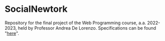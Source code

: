 # SocialNewtork 
Repository for the final project of the Web Programming course, a.a. 2022-2023, held by Professor Andrea De Lorenzo. Specifications can be found
"[here](https://docs.google.com/document/d/1De075kDpVmQpv00WpYeGG9l4qgg834PunVHAbTsE_10/edit)".